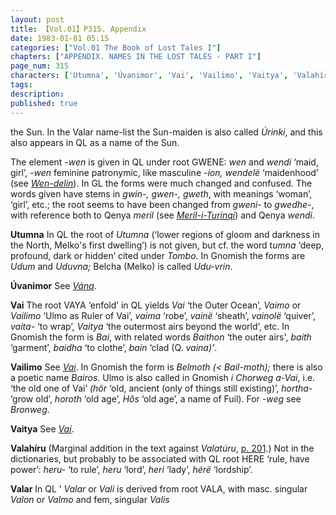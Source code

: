 ```yaml
---
layout: post
title: 【Vol.01】P315. Appendix
date: 1983-01-01 05:15
categories: ["Vol.01 The Book of Lost Tales I"]
chapters: ["APPENDIX. NAMES IN THE LOST TALES - PART I"]
page_num: 315
characters: ['Utumna', 'Úvanimor', 'Vai', 'Vailimo', 'Vaitya', 'Valahíru', 'Valar']
tags: 
description: 
published: true
---
```


<p style="text-indent: 0;">
the Sun. In the Valar name-list the Sun-maiden is also called <I>Úrinki</I>, and this also appears in QL as a name of the Sun.
</p>

The element <I>-wen</I> is given in QL under root GWENE: <I>wen</I> and <I>wendi</I> ‘maid, girl’, <I>-wen</I> feminine patronymic, like masculine <I>-ion, wendelë</I> ‘maidenhood’ (see <I>[Wen-delin]({{site.baseurl}}/characters#Wen-delin)</I>). In GL the forms were much changed and confused. The words given have stems in <I>gwin-, gwen-, gweth</I>, with meanings ‘woman’, ‘girl’, etc.; the root seems to have been changed from <I>gweni-</I> to <I>gwedhe-</I>, with reference both to Qenya <I>meril</I> (see <I>[Meril-i-Turinqi]({{site.baseurl}}/characters#Meril-i-Turinqi)</I>) and Qenya <I>wendi</I>.

<B>Utumna</B>   In QL the root of <I>Utumna</I> (‘lower regions of gloom and darkness in the North, Melko's first dwelling’) is not given, but cf. the word t<I>umna</I> ‘deep, profound, dark or hidden’ cited under <I>Tombo</I>. In Gnomish the forms are <I>Udum</I> and <I>Uduvna;</I> Belcha (Melko) is called <I>Udu-vrin</I>.

<B>Úvanimor</B>  See <I>[Vána]({{site.baseurl}}/characters#Vána)</I>.

<B>Vai</B>   The root VAYA ‘enfold’ in QL yields <I>Vai</I> ‘the Outer Ocean’, <I>Vaimo</I> or <I>Vailimo</I> ‘Ulmo as Ruler of Vai’, <I>vaima</I> ‘robe’, <I>vainë</I> ‘sheath’, <I>vainolë</I> ‘quiver’, <I>vaita-</I> ‘to wrap’, <I>Vaitya</I> ‘the outermost airs beyond the world’, etc. In Gnomish the form is <I>Bai</I>, with related words <I>Baithon</I> ‘the outer airs', <I>baith</I> ‘garment’, <I>baidha</I> ‘to clothe’, <I>bain</I> ‘clad (Q. <I>vaina)’</I>.

<B>Vailimo</B>   See <I>[Vai]({{site.baseurl}}/characters#Vai)</I>. In Gnomish the form is <I>Belmoth (< Bail-moth);</I> there is also a poetic name <I>Bairos</I>. Ulmo is also called in Gnomish <I>i Chorweg a-Vai</I>, i.e. ‘the old one of Vai’ <I>(hôr</I> ‘old, ancient (only of things still existing)’, <I>hortha-</I> ‘grow old’, <I>horoth</I> ‘old age’, <I>Hôs</I> ‘old age’, a name of Fuil). For <I>-weg</I> see <I>Bronweg</I>.

<B>Vaitya</B>   See <I>[Vai]({{site.baseurl}}/characters#Vai)</I>.

<B>Valahíru</B>   (Marginal addition in the text against <I>Valatúru</I>, [p. 201]({{site.baseurl}}/vol01-p201).) Not in the dictionaries, but probably to be associated with QL root HERE ‘rule, have power’: <I>heru-</I> ‘to rule’, <I>heru</I> ‘lord’, <I>heri</I> ‘lady’, <I>hérë</I> ‘lordship’.

<B>Valar</B>  In QL ’ <I>Valar</I> or <I>Vali</I> is derived from root VALA, with masc. singular <I>Valon</I> or <I>Valmo</I> and fem, singular <I>Valis</I>

